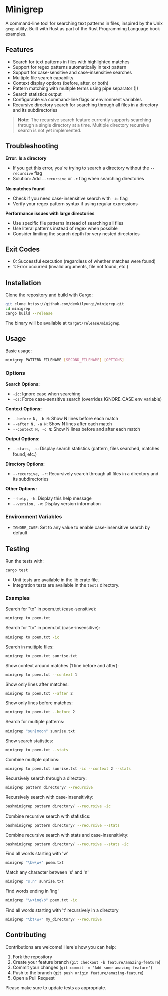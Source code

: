 # Minigrep

A command-line tool for searching text patterns in files, inspired by the Unix `grep` utility. Built with Rust as part of the Rust Programming Language book examples.

## Features

- Search for text patterns in files with highlighted matches
- Support for regex patterns automatically in text pattern
- Support for case-sensitive and case-insensitive searches
- Multiple file search capability
- Context display options (before, after, or both)
- Pattern matching with multiple terms using pipe separator (|)
- Search statistics output
- Configurable via command-line flags or environment variables
- Recursive directory search for searching through all files in a directory and its subdirectories

> **Note:** The recursive search feature currently supports searching through a single directory at a time. Multiple directory recursive search is not yet implemented.

## Troubleshooting

**Error: Is a directory**

- If you get this error, you're trying to search a directory without the `--recursive` flag
- Solution: Add `--recursive` or `-r` flag when searching directories

**No matches found**

- Check if you need case-insensitive search with `-ic` flag
- Verify your regex pattern syntax if using regular expressions

**Performance issues with large directories**

- Use specific file patterns instead of searching all files
- Use literal patterns instead of regex when possible
- Consider limiting the search depth for very nested directories

## Exit Codes

- 0: Successful execution (regardless of whether matches were found)
- 1: Error occurred (invalid arguments, file not found, etc.)

## Installation

Clone the repository and build with Cargo:

```bash
git clone https://github.com/devkilyungi/minigrep.git
cd minigrep
cargo build --release
```

The binary will be available at `target/release/minigrep`.

## Usage

Basic usage:

```bash
minigrep PATTERN FILENAME [SECOND_FILENAME] [OPTIONS]
```

### Options

**Search Options:**

- `-ic`: Ignore case when searching
- `-cs`: Force case-sensitive search (overrides IGNORE_CASE env variable)

**Context Options:**

- `--before N, -b N`: Show N lines before each match
- `--after N, -a N`: Show N lines after each match
- `--context N, -c N`: Show N lines before and after each match

**Output Options:**

- `--stats, -s`: Display search statistics (pattern, files searched, matches found, etc.)

**Directory Options:**

- `--recursive, -r`: Recursively search through all files in a directory and its subdirectories

**Other Options:**

- `--help, -h`: Display this help message
- `--version, -v`: Display version information

### Environment Variables

- `IGNORE_CASE`: Set to any value to enable case-insensitive search by default

## Testing

Run the tests with:

```bash
cargo test
```

- Unit tests are available in the lib crate file.
- Integration tests are available in the `tests` directory.

### Examples

Search for "to" in poem.txt (case-sensitive):

```bash
minigrep to poem.txt
```

Search for "to" in poem.txt (case-insensitive):

```bash
minigrep to poem.txt -ic
```

Search in multiple files:

```bash
minigrep to poem.txt sunrise.txt
```

Show context around matches (1 line before and after):

```bash
minigrep to poem.txt --context 1
```

Show only lines after matches:

```bash
minigrep to poem.txt --after 2
```

Show only lines before matches:

```bash
minigrep to poem.txt --before 2
```

Search for multiple patterns:

```bash
minigrep "sun|moon" sunrise.txt
```

Show search statistics:

```bash
minigrep to poem.txt --stats
```

Combine multiple options:

```bash
minigrep to poem.txt sunrise.txt -ic --context 2 --stats
```

Recursively search through a directory:

```bash
minigrep pattern directory/ --recursive
```

Recursively search with case-insensitivity:

```bash
bashminigrep pattern directory/ --recursive -ic
```

Combine recursive search with statistics:

```bash
bashminigrep pattern directory/ --recursive --stats
```

Combine recursive search with stats and case-insensitivity:

```bash
bashminigrep pattern directory/ --recursive --stats -ic
```

Find all words starting with 'w'

```bash
minigrep "\bw\w+" poem.txt
```

Match any character between 's' and 'n'

```bash
minigrep "s.n" sunrise.txt
```

Find words ending in 'ing'

```bash
minigrep "\w+ing\b" poem.txt -ic
```

Find all words starting with 't' recursively in a directory

```bash
minigrep "\bt\w+" my_directory/ --recursive
```

## Contributing

Contributions are welcome! Here's how you can help:

1. Fork the repository
2. Create your feature branch (`git checkout -b feature/amazing-feature`)
3. Commit your changes (`git commit -m 'Add some amazing feature'`)
4. Push to the branch (`git push origin feature/amazing-feature`)
5. Open a Pull Request

Please make sure to update tests as appropriate.